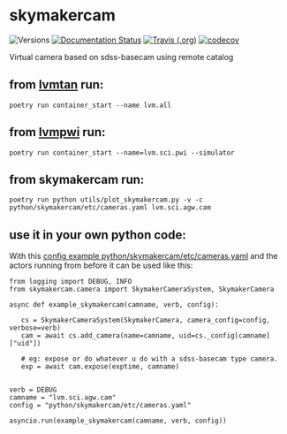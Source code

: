 # skymakercam

![Versions](https://img.shields.io/badge/python->3.7-blue)
[![Documentation Status](https://readthedocs.org/projects/sdss-skymakercam/badge/?version=latest)](https://sdss-skymakercam.readthedocs.io/en/latest/?badge=latest)
[![Travis (.org)](https://img.shields.io/travis/wasndas/skymakercam)](https://travis-ci.org/wasndas/skymakercam)
[![codecov](https://codecov.io/gh/wasndas/skymakercam/branch/main/graph/badge.svg)](https://codecov.io/gh/wasndas/skymakercam)

Virtual camera based on sdss-basecam using remote catalog

## from [lvmtan](https://github.com/sdss/lvmtan) run:

    poetry run container_start --name lvm.all

## from [lvmpwi](https://github.com/sdss/lvmpwi) run:

    poetry run container_start --name=lvm.sci.pwi --simulator

## from skymakercam run:

    poetry run python utils/plot_skymakercam.py -v -c python/skymakercam/etc/cameras.yaml lvm.sci.agw.cam


## use it in your own python code:
With this [config example python/skymakercam/etc/cameras.yaml](https://github.com/wasndas/skymakercam/blob/master/python/skymakercam/etc/cameras.yaml) and the actors running from before it can be used like this:

    from logging import DEBUG, INFO
    from skymakercam.camera import SkymakerCameraSystem, SkymakerCamera

    async def example_skymakercam(camname, verb, config):
   
       cs = SkymakerCameraSystem(SkymakerCamera, camera_config=config, verbose=verb)
       cam = await cs.add_camera(name=camname, uid=cs._config[camname]["uid"])

       # eg: expose or do whatever u do with a sdss-basecam type camera.
       exp = await cam.expose(exptime, camname)
       
   
    verb = DEBUG
    camname = "lvm.sci.agw.cam"
    config = "python/skymakercam/etc/cameras.yaml"

    asyncio.run(example_skymakercam(camname, verb, config))
    
